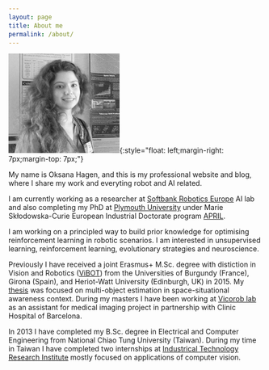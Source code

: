 ```yaml
---
layout: page
title: About me
permalink: /about/
---
```


![avatar](me_.png){:style="float: left;margin-right: 7px;margin-top: 7px;"}

My name is Oksana Hagen, and this is my professional website and blog, where I share my work and everyting robot and AI related. 

I am currently working as a researcher at [Softbank Robotics Europe](https://www.softbankrobotics.com/emea/en) AI lab and also completing my PhD at [Plymouth University](https://www.plymouth.ac.uk/research/robotics-neural-systems/people) under Marie Skłodowska-Curie European Industrial Doctorate program [APRIL](https://www.fose1.plymouth.ac.uk/socem/crns/april/#Home). 

I am working on a principled way to build prior knowledge for optimising reinforcement learning in robotic scenarios. I am interested in unsupervised learning, reinforcement learning, evolutionary strategies and neuroscience.

Previously I have received a joint Erasmus+ M.Sc. degree with distiction in Vision and Robotics ([ViBOT](https://www.vibot.org/)) from the Universities of Burgundy (France), Girona (Spain), and Heriot-Watt University (Edinburgh, UK) in 2015. My [thesis](https://ieeexplore.ieee.org/document/7500627) was focused on multi-object estimation in space-situational awareness context. During my masters I have been working at [Vicorob lab](https://vicorob.udg.edu/) as an assistant for medical imaging project in partnership with Clinic Hospital of Barcelona. 

In 2013 I have completed my B.Sc. degree in Electrical and Computer Engineering from National Chiao Tung University (Taiwan). During my time in Taiwan I have completed two internships at [Industrical Technology Research Institute](https://www.itri.org.tw/eng/) mostly focused on applications of computer vision.


